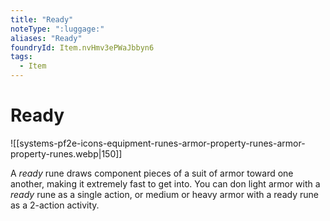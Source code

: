 ```yaml
---
title: "Ready"
noteType: ":luggage:"
aliases: "Ready"
foundryId: Item.nvHmv3ePWaJbbyn6
tags:
  - Item
---
```


# Ready
![[systems-pf2e-icons-equipment-runes-armor-property-runes-armor-property-runes.webp|150]]

A _ready_ rune draws component pieces of a suit of armor toward one another, making it extremely fast to get into. You can don light armor with a _ready_ rune as a single action, or medium or heavy armor with a ready rune as a 2-action activity.
